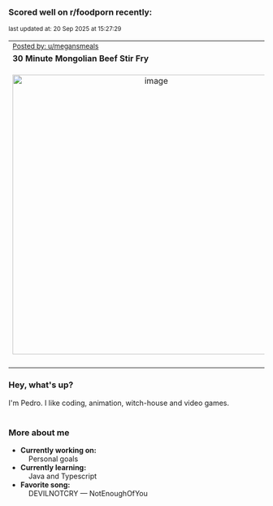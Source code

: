 ### Scored well on r/foodporn recently:

<p align="left"><sub>last updated at: 20 Sep 2025 at 15:27:29</sub></p>

|   |
| --- |
| <sub>[Posted by: u/megansmeals][source]</sub> |
| **30 Minute Mongolian Beef Stir Fry** | 
|<p align="center"> <img alt="image" src="https://i.redd.it/pk5b2up2gqpf1.jpeg" width="550" /> </p>|
|   |

### Hey, what's up?

I'm Pedro. I like coding, animation, witch-house and video games.<br><br>

### More about me
- **Currently working on:**  
&nbsp;&nbsp;&nbsp;&nbsp;Personal goals
- **Currently learning:**  
&nbsp;&nbsp;&nbsp;&nbsp;Java and Typescript
- **Favorite song:**  
&nbsp;&nbsp;&nbsp;&nbsp;DEVILNOTCRY — NotEnoughOfYou<br><br>

  



  
  
  
[linkedin]: https://linkedin.com/in/pedro-h-r-gomes-8a487b14a/
[gmail]: mailto:pilique11@gmail.com
[source]: https://reddit.com/r/FoodPorn/comments/1nje7gb/30_minute_mongolian_beef_stir_fry/
[redditAPI]: https://www.reddit.com/dev/api/